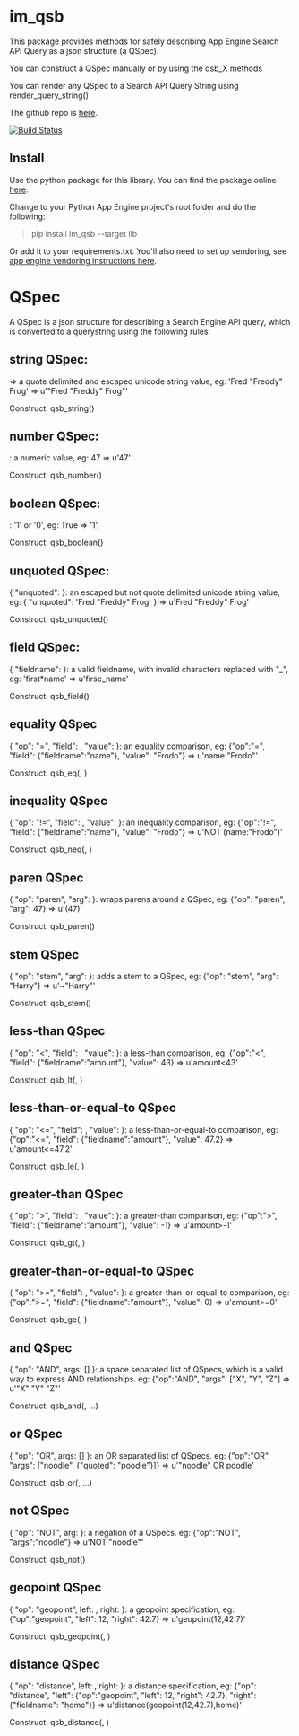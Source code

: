 # im_qsb
This package provides methods for safely describing App Engine Search API Query as a json structure (a QSpec).

You can construct a QSpec manually or by using the qsb_X methods

You can render any QSpec to a Search API Query String using render_query_string()

The github repo is [here](https://github.com/emlynoregan/im_qsb).

[![Build Status](https://travis-ci.org/emlynoregan/im_qsb.svg?branch=master)](https://travis-ci.org/emlynoregan/im_qsb)

## Install 

Use the python package for this library. You can find the package online [here](https://pypi.org/project/im-qsb/).

Change to your Python App Engine project's root folder and do the following:

> pip install im_qsb --target lib

Or add it to your requirements.txt. You'll also need to set up vendoring, see [app engine vendoring instructions here](https://cloud.google.com/appengine/docs/python/tools/using-libraries-python-27).

# QSpec

A QSpec is a json structure for describing a Search Engine API query, which is converted to a querystring using the following rules:

## string QSpec:
<string or unicode> => a quote delimited and escaped unicode string value, eg: 'Fred "Freddy" Frog' => u'"Fred \"Freddy\" Frog"'

Construct:
	qsb_string(<string or unicode>)

## number QSpec:
<number>: a numeric value, eg: 47 => u'47'

Construct:
	qsb_number(<number>)

## boolean QSpec:
<boolean>: '1' or '0', eg: True => '1', 

Construct:
	qsb_boolean(<boolean>)

## unquoted QSpec:
{ "unquoted": <string or unicode> }: an escaped but not quote delimited unicode string value, eg: { "unquoted": 'Fred "Freddy" Frog' } => u'Fred \"Freddy\" Frog'

Construct:
	qsb_unquoted(<string or unicode>)

## field QSpec:
{ "fieldname": <string or unicode> }: a valid fieldname, with invalid characters replaced with "_", eg: 'first*name' => u'firse_name'

Construct:
	qsb_field(<string or unicode>)

## equality QSpec
{ "op": "=", "field": <field QSpec>, "value": <QSpec> }: an equality comparison, eg: {"op":"=", "field": {"fieldname":"name"}, "value": "Frodo"} => u'name:"Frodo"'

Construct:
	qsb_eq(<field QSpec>, <QSpec>)

## inequality QSpec
{ "op": "!=", "field": <field QSpec>, "value": <QSpec> }: an inequality comparison, eg: {"op":"!=", "field": {"fieldname":"name"}, "value": "Frodo"} => u'NOT (name:"Frodo")'

Construct:
	qsb_neq(<field QSpec>, <QSpec>)

## paren QSpec
{ "op": "paren", "arg": <QSpec> }: wraps parens around a QSpec, eg: {"op": "paren", "arg": 47} => u'(47)'

Construct:
	qsb_paren(<QSpec>)

## stem QSpec
{ "op": "stem", "arg": <QSpec> }: adds a stem to a QSpec, eg: {"op": "stem", "arg": "Harry"} => u'~"Harry"'

Construct:
	qsb_stem(<QSpec>)

## less-than QSpec
{ "op": "<", "field": <field QSpec>, "value": <QSpec> }: a less-than comparison, eg: {"op":"<", "field": {"fieldname":"amount"}, "value": 43} => u'amount<43'

Construct:
	qsb_lt(<field QSpec>, <QSpec>)

## less-than-or-equal-to QSpec
{ "op": "<=", "field": <field QSpec>, "value": <QSpec> }: a less-than-or-equal-to comparison, eg: {"op":"<=", "field": {"fieldname":"amount"}, "value": 47.2} => u'amount<=47.2'

Construct:
	qsb_le(<field QSpec>, <QSpec>)

## greater-than QSpec
{ "op": ">", "field": <field QSpec>, "value": <QSpec> }: a greater-than comparison, eg: {"op":">", "field": {"fieldname":"amount"}, "value": -1} => u'amount>-1'

Construct:
	qsb_gt(<field QSpec>, <QSpec>)

## greater-than-or-equal-to QSpec
{ "op": ">=", "field": <field QSpec>, "value": <QSpec> }: a greater-than-or-equal-to comparison, eg: {"op":">=", "field": {"fieldname":"amount"}, "value": 0} => u'amount>=0'

Construct:
	qsb_ge(<field QSpec>, <QSpec>)

## and QSpec
{ "op": "AND", args: [<list of QSpec>] }: a space separated list of QSpecs, which is a valid way to express AND relationships. eg: {"op":"AND", "args": ["X", "Y", "Z"] => u'"X" "Y" "Z"'

Construct:
	qsb_and(<QSpec>, ...)

## or QSpec
{ "op": "OR", args: [<list of QSpec>] }: an OR separated list of QSpecs. eg: {"op":"OR", "args": ["noodle", {"quoted": "poodle"}]} => u'"noodle" OR poodle'

Construct:
	qsb_or(<QSpec>, ...)

## not QSpec
{ "op": "NOT", arg: <QSpec> }: a negation of a QSpecs. eg: {"op":"NOT", "args":"noodle"} => u'NOT "noodle"'

Construct:
	qsb_not(<QSpec>)

## geopoint QSpec
{ "op": "geopoint", left: <number QSpec>, right: <number QSpec> }: a geopoint specification, eg: {"op":"geopoint", "left": 12, "right": 42.7} => u'geopoint(12,42.7)'

Construct:
	qsb_geopoint(<number QSpec>, <number QSpec>)

## distance QSpec
{ "op": "distance", left: <QSpec>, right: <QSpec> }: a distance specification, eg: {"op": "distance", "left": {"op":"geopoint", "left": 12, "right": 42.7}, "right": {"fieldname": "home"}} => u'distance(geopoint(12,42.7),home)'

Construct:
	qsb_distance(<QSpec>, <QSpec>)


